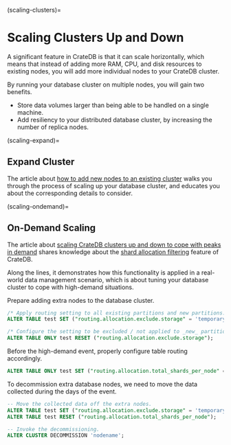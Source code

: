 (scaling-clusters)=
# Scaling Clusters Up and Down

A significant feature in CrateDB is that it can scale horizontally, which means
that instead of adding more RAM, CPU, and disk resources to existing nodes, you
will add more individual nodes to your CrateDB cluster.

By running your database cluster on multiple nodes, you will gain two benefits.

- Store data volumes larger than being able to be handled on a single machine.
- Add resiliency to your distributed database cluster, by increasing the number
  of replica nodes.


(scaling-expand)=
## Expand Cluster

The article about [how to add new nodes to an existing cluster] walks you
through the process of scaling up your database cluster, and educates you
about the corresponding details to consider.


(scaling-ondemand)=
## On-Demand Scaling

The article about [scaling CrateDB clusters up and down to cope with peaks in
demand] shares knowledge about the [shard allocation filtering] feature of
CrateDB.

Along the lines, it demonstrates how this functionality is applied in a real-
world data management scenario, which is about tuning your database cluster to
cope with high-demand situations.

Prepare adding extra nodes to the database cluster.
```sql
/* Apply routing setting to all existing partitions and new partitions. */
ALTER TABLE test SET ("routing.allocation.exclude.storage" = 'temporarynodes');

/* Configure the setting to be excluded / not applied to _new_ partitions. */
ALTER TABLE ONLY test RESET ("routing.allocation.exclude.storage");
```

Before the high-demand event, properly configure table routing accordingly.
```sql
ALTER TABLE ONLY test SET ("routing.allocation.total_shards_per_node" = 2);
```

To decommission extra database nodes, we need to move the data collected during
the days of the event.
```sql
-- Move the collected data off the extra nodes.
ALTER TABLE test SET ("routing.allocation.exclude.storage" = 'temporarynodes');
ALTER TABLE test RESET ("routing.allocation.total_shards_per_node");

-- Invoke the decommissioning.
ALTER CLUSTER DECOMMISSION 'nodename';
```


[how to add new nodes to an existing cluster]: https://community.cratedb.com/t/how-to-add-new-nodes-to-an-existing-cluster/1546
[scaling CrateDB clusters up and down to cope with peaks in demand]: https://community.cratedb.com/t/scaling-cratedb-clusters-up-and-down-to-cope-with-peaks-in-demand/1314
[shard allocation filtering]: inv:crate-reference#ddl_shard_allocation
